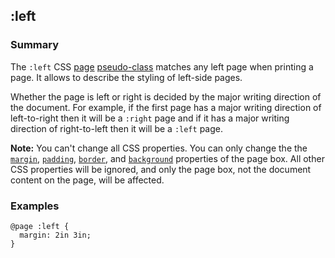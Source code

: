 ## :left

### Summary

The `:left` CSS [page][0] [pseudo-class][1] matches any left page when printing a page. It allows to describe the styling of left-side pages.

Whether the page is left or right is decided by the major writing direction of the document. For example, if the first page has a major writing direction of left-to-right then it will be a `:right` page and if it has a major writing direction of right-to-left then it will be a `:left` page.

**Note:** You can't change all CSS properties. You can only change the the [`margin`][2], [`padding`][3], [`border`][4], and [`background`][5] properties of the page box. All other CSS properties will be ignored, and only the page box, not the document content on the page, will be affected.

### Examples

    @page :left {
      margin: 2in 3in;
    } 
    



[0]: https://developer.mozilla.org/en/CSS/@page "@page"
[1]: https://developer.mozilla.org/en/CSS/Pseudo-classes "Pseudo-classes"
[2]: https://developer.mozilla.org/en/docs/Web/CSS/margin "The margin CSS property sets the margin for all four sides. It is a shorthand to avoid setting each side separately with the other margin properties: margin-top, margin-right, margin-bottom and margin-left.
 Negative values are also allowed."
[3]: https://developer.mozilla.org/en/docs/Web/CSS/padding "The padding CSS property sets the required padding space on all sides of an element. The padding area is the space between the content of the element and its border. Negative values are not allowed."
[4]: https://developer.mozilla.org/en/docs/Web/CSS/border "The border CSS property is a shorthand property for setting the individual border property values in a single place in the style sheet. border can be used to set the values for one or more of: border-width, border-style, border-color."
[5]: https://developer.mozilla.org/en/docs/Web/CSS/background "The background CSS property is a shorthand for setting the individual background values in a single place in the style sheet. background can be used to set the values for one or more of: background-clip, background-color, background-image, background-origin, background-position, background-repeat, background-size, and background-attachment."